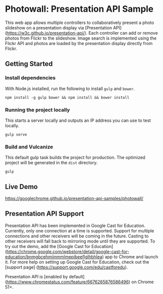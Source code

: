 # Photowall: Presentation API Sample

This web app allows multiple controllers to collaboratively present a photo
slideshow on a presentation display via [Presentation API]
(https://w3c.github.io/presentation-api/). Each controller can add or remove
photos from Flickr to the slideshow. Image search is implemented using the
Flickr API and photos are loaded by the presentation display directly from
Flickr.

## Getting Started

### Install dependencies

With Node.js installed, run the following to install `gulp` and `bower`.

    npm install -g gulp bower && npm install && bower install

### Running the project locally

This starts a server locally and outputs an IP address you can use to test
locally.

    gulp serve

### Build and Vulcanize

This default gulp task builds the project for production. The optimized project
will be generated in the `dist` directory.

    gulp

## Live Demo

https://googlechrome.github.io/presentation-api-samples/photowall/

## Presentation API Support

Presentation API has been implemented in Google Cast for Education. Currently,
only one connection at a time is supported. Support for multiple connections and
other receivers will be coming in the future. Casting to other receivers will
fall back to mirroring mode until they are supported. To try out the demo, add
the [Google Cast for Education]
(https://chrome.google.com/webstore/detail/google-cast-for-education/bnmgbcehmiinmmlmepibeeflglhbhlea)
app to Chrome and launch it. For more help on setting up Google Cast for
Education, check out the [support page]
(https://support.google.com/edu/castforedu).

Presentation API is [enabled by default]
(https://www.chromestatus.com/feature/6676265876586496) on Chrome 51+.

